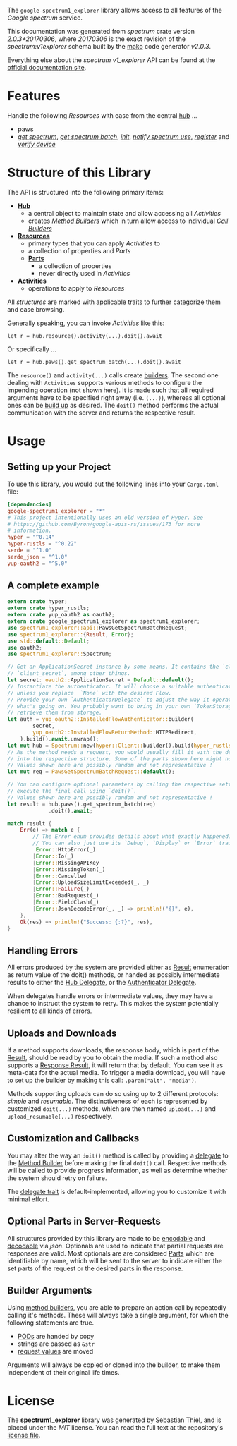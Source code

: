 <!---
DO NOT EDIT !
This file was generated automatically from 'src/mako/api/README.md.mako'
DO NOT EDIT !
-->
The `google-spectrum1_explorer` library allows access to all features of the *Google spectrum* service.

This documentation was generated from *spectrum* crate version *2.0.3+20170306*, where *20170306* is the exact revision of the *spectrum:v1explorer* schema built by the [mako](http://www.makotemplates.org/) code generator *v2.0.3*.

Everything else about the *spectrum* *v1_explorer* API can be found at the
[official documentation site](http://developers.google.com/spectrum).
# Features

Handle the following *Resources* with ease from the central [hub](https://docs.rs/google-spectrum1_explorer/2.0.3+20170306/google_spectrum1_explorer/Spectrum) ... 

* paws
 * [*get spectrum*](https://docs.rs/google-spectrum1_explorer/2.0.3+20170306/google_spectrum1_explorer/api::PawGetSpectrumCall), [*get spectrum batch*](https://docs.rs/google-spectrum1_explorer/2.0.3+20170306/google_spectrum1_explorer/api::PawGetSpectrumBatchCall), [*init*](https://docs.rs/google-spectrum1_explorer/2.0.3+20170306/google_spectrum1_explorer/api::PawInitCall), [*notify spectrum use*](https://docs.rs/google-spectrum1_explorer/2.0.3+20170306/google_spectrum1_explorer/api::PawNotifySpectrumUseCall), [*register*](https://docs.rs/google-spectrum1_explorer/2.0.3+20170306/google_spectrum1_explorer/api::PawRegisterCall) and [*verify device*](https://docs.rs/google-spectrum1_explorer/2.0.3+20170306/google_spectrum1_explorer/api::PawVerifyDeviceCall)




# Structure of this Library

The API is structured into the following primary items:

* **[Hub](https://docs.rs/google-spectrum1_explorer/2.0.3+20170306/google_spectrum1_explorer/Spectrum)**
    * a central object to maintain state and allow accessing all *Activities*
    * creates [*Method Builders*](https://docs.rs/google-spectrum1_explorer/2.0.3+20170306/google_spectrum1_explorer/client::MethodsBuilder) which in turn
      allow access to individual [*Call Builders*](https://docs.rs/google-spectrum1_explorer/2.0.3+20170306/google_spectrum1_explorer/client::CallBuilder)
* **[Resources](https://docs.rs/google-spectrum1_explorer/2.0.3+20170306/google_spectrum1_explorer/client::Resource)**
    * primary types that you can apply *Activities* to
    * a collection of properties and *Parts*
    * **[Parts](https://docs.rs/google-spectrum1_explorer/2.0.3+20170306/google_spectrum1_explorer/client::Part)**
        * a collection of properties
        * never directly used in *Activities*
* **[Activities](https://docs.rs/google-spectrum1_explorer/2.0.3+20170306/google_spectrum1_explorer/client::CallBuilder)**
    * operations to apply to *Resources*

All *structures* are marked with applicable traits to further categorize them and ease browsing.

Generally speaking, you can invoke *Activities* like this:

```Rust,ignore
let r = hub.resource().activity(...).doit().await
```

Or specifically ...

```ignore
let r = hub.paws().get_spectrum_batch(...).doit().await
```

The `resource()` and `activity(...)` calls create [builders][builder-pattern]. The second one dealing with `Activities` 
supports various methods to configure the impending operation (not shown here). It is made such that all required arguments have to be 
specified right away (i.e. `(...)`), whereas all optional ones can be [build up][builder-pattern] as desired.
The `doit()` method performs the actual communication with the server and returns the respective result.

# Usage

## Setting up your Project

To use this library, you would put the following lines into your `Cargo.toml` file:

```toml
[dependencies]
google-spectrum1_explorer = "*"
# This project intentionally uses an old version of Hyper. See
# https://github.com/Byron/google-apis-rs/issues/173 for more
# information.
hyper = "^0.14"
hyper-rustls = "^0.22"
serde = "^1.0"
serde_json = "^1.0"
yup-oauth2 = "^5.0"
```

## A complete example

```Rust
extern crate hyper;
extern crate hyper_rustls;
extern crate yup_oauth2 as oauth2;
extern crate google_spectrum1_explorer as spectrum1_explorer;
use spectrum1_explorer::api::PawsGetSpectrumBatchRequest;
use spectrum1_explorer::{Result, Error};
use std::default::Default;
use oauth2;
use spectrum1_explorer::Spectrum;

// Get an ApplicationSecret instance by some means. It contains the `client_id` and 
// `client_secret`, among other things.
let secret: oauth2::ApplicationSecret = Default::default();
// Instantiate the authenticator. It will choose a suitable authentication flow for you, 
// unless you replace  `None` with the desired Flow.
// Provide your own `AuthenticatorDelegate` to adjust the way it operates and get feedback about 
// what's going on. You probably want to bring in your own `TokenStorage` to persist tokens and
// retrieve them from storage.
let auth = yup_oauth2::InstalledFlowAuthenticator::builder(
        secret,
        yup_oauth2::InstalledFlowReturnMethod::HTTPRedirect,
    ).build().await.unwrap();
let mut hub = Spectrum::new(hyper::Client::builder().build(hyper_rustls::HttpsConnector::with_native_roots()), auth);
// As the method needs a request, you would usually fill it with the desired information
// into the respective structure. Some of the parts shown here might not be applicable !
// Values shown here are possibly random and not representative !
let mut req = PawsGetSpectrumBatchRequest::default();

// You can configure optional parameters by calling the respective setters at will, and
// execute the final call using `doit()`.
// Values shown here are possibly random and not representative !
let result = hub.paws().get_spectrum_batch(req)
             .doit().await;

match result {
    Err(e) => match e {
        // The Error enum provides details about what exactly happened.
        // You can also just use its `Debug`, `Display` or `Error` traits
         Error::HttpError(_)
        |Error::Io(_)
        |Error::MissingAPIKey
        |Error::MissingToken(_)
        |Error::Cancelled
        |Error::UploadSizeLimitExceeded(_, _)
        |Error::Failure(_)
        |Error::BadRequest(_)
        |Error::FieldClash(_)
        |Error::JsonDecodeError(_, _) => println!("{}", e),
    },
    Ok(res) => println!("Success: {:?}", res),
}

```
## Handling Errors

All errors produced by the system are provided either as [Result](https://docs.rs/google-spectrum1_explorer/2.0.3+20170306/google_spectrum1_explorer/client::Result) enumeration as return value of
the doit() methods, or handed as possibly intermediate results to either the 
[Hub Delegate](https://docs.rs/google-spectrum1_explorer/2.0.3+20170306/google_spectrum1_explorer/client::Delegate), or the [Authenticator Delegate](https://docs.rs/yup-oauth2/*/yup_oauth2/trait.AuthenticatorDelegate.html).

When delegates handle errors or intermediate values, they may have a chance to instruct the system to retry. This 
makes the system potentially resilient to all kinds of errors.

## Uploads and Downloads
If a method supports downloads, the response body, which is part of the [Result](https://docs.rs/google-spectrum1_explorer/2.0.3+20170306/google_spectrum1_explorer/client::Result), should be
read by you to obtain the media.
If such a method also supports a [Response Result](https://docs.rs/google-spectrum1_explorer/2.0.3+20170306/google_spectrum1_explorer/client::ResponseResult), it will return that by default.
You can see it as meta-data for the actual media. To trigger a media download, you will have to set up the builder by making
this call: `.param("alt", "media")`.

Methods supporting uploads can do so using up to 2 different protocols: 
*simple* and *resumable*. The distinctiveness of each is represented by customized 
`doit(...)` methods, which are then named `upload(...)` and `upload_resumable(...)` respectively.

## Customization and Callbacks

You may alter the way an `doit()` method is called by providing a [delegate](https://docs.rs/google-spectrum1_explorer/2.0.3+20170306/google_spectrum1_explorer/client::Delegate) to the 
[Method Builder](https://docs.rs/google-spectrum1_explorer/2.0.3+20170306/google_spectrum1_explorer/client::CallBuilder) before making the final `doit()` call. 
Respective methods will be called to provide progress information, as well as determine whether the system should 
retry on failure.

The [delegate trait](https://docs.rs/google-spectrum1_explorer/2.0.3+20170306/google_spectrum1_explorer/client::Delegate) is default-implemented, allowing you to customize it with minimal effort.

## Optional Parts in Server-Requests

All structures provided by this library are made to be [encodable](https://docs.rs/google-spectrum1_explorer/2.0.3+20170306/google_spectrum1_explorer/client::RequestValue) and 
[decodable](https://docs.rs/google-spectrum1_explorer/2.0.3+20170306/google_spectrum1_explorer/client::ResponseResult) via *json*. Optionals are used to indicate that partial requests are responses 
are valid.
Most optionals are are considered [Parts](https://docs.rs/google-spectrum1_explorer/2.0.3+20170306/google_spectrum1_explorer/client::Part) which are identifiable by name, which will be sent to 
the server to indicate either the set parts of the request or the desired parts in the response.

## Builder Arguments

Using [method builders](https://docs.rs/google-spectrum1_explorer/2.0.3+20170306/google_spectrum1_explorer/client::CallBuilder), you are able to prepare an action call by repeatedly calling it's methods.
These will always take a single argument, for which the following statements are true.

* [PODs][wiki-pod] are handed by copy
* strings are passed as `&str`
* [request values](https://docs.rs/google-spectrum1_explorer/2.0.3+20170306/google_spectrum1_explorer/client::RequestValue) are moved

Arguments will always be copied or cloned into the builder, to make them independent of their original life times.

[wiki-pod]: http://en.wikipedia.org/wiki/Plain_old_data_structure
[builder-pattern]: http://en.wikipedia.org/wiki/Builder_pattern
[google-go-api]: https://github.com/google/google-api-go-client

# License
The **spectrum1_explorer** library was generated by Sebastian Thiel, and is placed 
under the *MIT* license.
You can read the full text at the repository's [license file][repo-license].

[repo-license]: https://github.com/Byron/google-apis-rsblob/main/LICENSE.md
